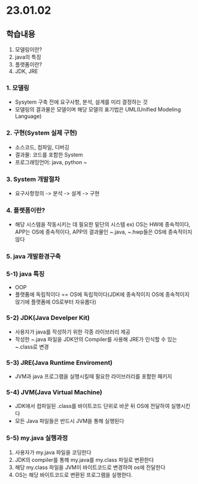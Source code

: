 # 23.01.02 

## 학습내용

1. 모델링이란?
2. java의 특징
3. 플랫폼이란?
4. JDK, JRE

### 1.  모델링
- Sysytem 구축 전에 요구사항, 분석, 설계를 미리 결정하는 것
- 모델링의 결과물은 모델이며 해당 모델의 표기법은 UML(Unified Modeling Language)


### 2. 구현(System 실제 구현)
- 소스코드, 컴파일, 디버깅
- 결과물: 코드를 포함한 System
- 프로그래밍언어: java, python ~


### 3.  System 개발절차
- 요구사항정의 -> 분석 -> 설계 -> 구현


### 4. 플랫폼이란?
- 해당 시스템을 작동시키는 데 필요한 밑단의 시스템
ex) OS는 HW에 종속적이다, APP는 OS에 종속적이다, APP의 결과물인 ~.java, ~.hwp들은 OS에 종속적이지 않다


### 5. java 개발환경구축
### 5-1)  java 특징
- OOP
- 플랫폼에 독립적이다 == OS에 독립적이다(JDK에 종속적이지 OS에 종속적이지 않기에 플랫폼에 OS로부터 자유롭다)

### 5-2) JDK(Java Develper Kit)
- 사용자가 java를 작성하기 위한 각종 라이브러리 제공
- 작성한 ~.java 파일을 JDK안의 Compiler를 사용해 JRE가 인식할 수 있는 ~.class로 변경

### 5-3) JRE(Java Runtime Enviroment)
- JVM과 java 프로그램을 실행시킬때 필요한 라이브러리를 포함한 패키지 

### 5-4) JVM(Java Virtual Machine)
- JDK에서 컴파일된 .class를 바이트코드 단위로 바꾼 뒤 OS에 전달하여 실행시킨다
- 모든 Java 파일들은 반드시 JVM을 통해 실행된다

### 5-5) my.java 실행과정
1. 사용자가 my.java 파일을 코딩한다
2. JDK의 compiler를 통해 my.java를 my.class 파일로 변환한다
3. 해당 my.class 파일을 JVM이 바이트코드로 변경하여 os에 전달한다
4. OS는 해당 바이트코드로 변환된 프로그램을 실행한다.
